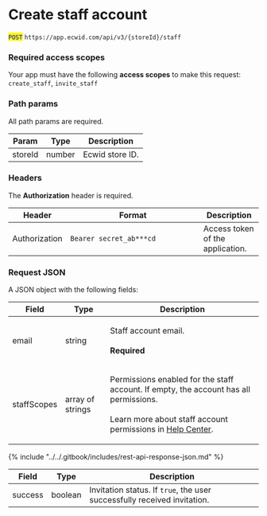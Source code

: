 # Create staff account

<mark style="color:blue;">`POST`</mark> `https://app.ecwid.com/api/v3/{storeId}/staff`&#x20;

### Required access scopes

Your app must have the following **access scopes** to make this request: `create_staff`, `invite_staff`

### Path params

All path params are required.

| Param   | Type   | Description     |
| ------- | ------ | --------------- |
| storeId | number | Ecwid store ID. |

### Headers

The **Authorization** header is required.

<table><thead><tr><th>Header</th><th width="252">Format</th><th>Description</th></tr></thead><tbody><tr><td>Authorization</td><td><code>Bearer secret_ab***cd</code></td><td>Access token of the application.</td></tr></tbody></table>

### Request JSON

A JSON object with the following fields:

| Field       | Type             | Description                                                                                                                                                                                                                                                                                  |
| ----------- | ---------------- | -------------------------------------------------------------------------------------------------------------------------------------------------------------------------------------------------------------------------------------------------------------------------------------------- |
| email       | string           | <p>Staff account email.<br><br><strong>Required</strong></p>                                                                                                                                                                                                                                 |
| staffScopes | array of strings | <p>Permissions enabled for the staff account. If empty, the account has all permissions. <br><br>Learn more about staff account permissions in <a href="https://support.ecwid.com/hc/en-us/articles/115005355089-Adding-and-managing-staff-accounts#-staff-permissions">Help Center</a>.</p> |

{% include "../../.gitbook/includes/rest-api-response-json.md" %}

| Field   | Type    | Description                                                              |
| ------- | ------- | ------------------------------------------------------------------------ |
| success | boolean | Invitation status. If `true`, the user successfully received invitation. |

